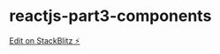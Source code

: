 # reactjs-part3-components

[Edit on StackBlitz ⚡️](https://stackblitz.com/edit/reactjs-part3-components)